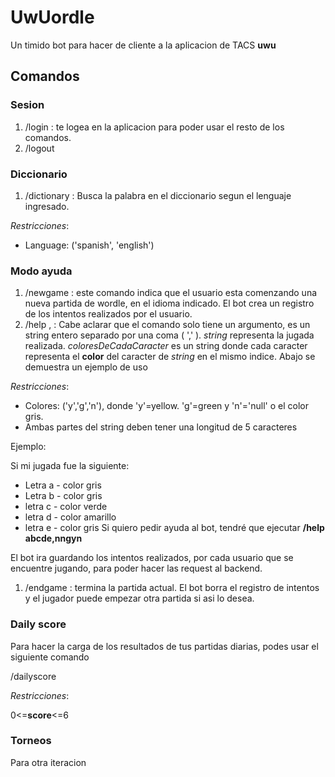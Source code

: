 # UwUordle

Un timido bot para hacer de cliente a la aplicacion de TACS  **uwu**

## Comandos

### Sesion
1. /login <username> <password> : te logea en la aplicacion para poder usar el resto de los comandos.
2. /logout


### Diccionario
1. /dictionary <language> <word> : Busca la palabra en el diccionario segun el lenguaje ingresado.

*Restricciones*:
- Language: ('spanish', 'english')

### Modo ayuda
1. /newgame <language>: este comando indica que el usuario esta comenzando una nueva partida de wordle, en el idioma indicado. El bot crea un registro de los intentos realizados por el usuario.
2. /help <string>,<coloresDeCadaCaracter> : Cabe aclarar que el comando solo tiene un argumento, es un string entero separado por una coma ( ',' ). *string* representa la jugada realizada. *coloresDeCadaCaracter* es un string donde cada caracter representa el **color** del caracter de *string* en el mismo indice. Abajo se demuestra un ejemplo de uso

*Restricciones*:
- Colores: ('y','g','n'), donde 'y'=yellow. 'g'=green y 'n'='null' o el color gris.
- Ambas partes del string deben tener una longitud de 5 caracteres

Ejemplo: 

Si mi jugada fue la siguiente: 
* Letra a - color gris
* Letra b - color gris
* letra c - color verde
* letra d - color amarillo
* letra e - color gris
Si quiero pedir ayuda al bot, tendré que ejecutar **/help abcde,nngyn**

El bot ira guardando los intentos realizados, por cada usuario que se encuentre jugando, para poder hacer las request al backend.


1. /endgame : termina la partida actual. El bot borra el registro de intentos y el jugador puede empezar otra partida si asi lo desea.

### Daily score

Para hacer la carga de los resultados de tus partidas diarias, podes usar el siguiente comando

/dailyscore <score> <language>

*Restricciones*:

0<=**score**<=6


### Torneos

Para otra iteracion